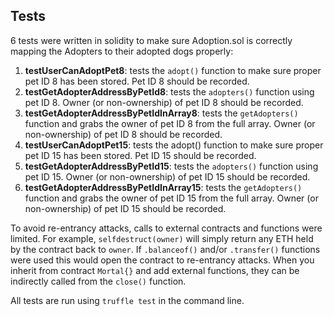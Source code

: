 ## Tests
6 tests were written in solidity to make sure Adoption.sol is correctly mapping the Adopters to their adopted dogs properly:  

  1. **testUserCanAdoptPet8**: tests the `adopt()` function to make sure proper pet ID 8 has been stored. Pet ID 8 should be recorded.
  2. **testGetAdopterAddressByPetId8**: tests the `adopters()` function using pet ID 8. Owner (or non-ownership) of pet ID 8 should be recorded.
  3. **testGetAdopterAddressByPetIdInArray8**: tests the `getAdopters()` function and grabs the owner of pet ID 8 from the full array. Owner (or non-ownership) of pet ID 8 should be recorded.
  4. **testUserCanAdoptPet15**: tests the adopt() function to make sure proper pet ID 15 has been stored. Pet ID 15 should be recorded.
  5. **testGetAdopterAddressByPetId15**: tests the `adopters()` function using pet ID 15. Owner (or non-ownership) of pet ID 15 should be recorded.
  6. **testGetAdopterAddressByPetIdInArray15**: tests the `getAdopters()` function and grabs the owner of pet ID 15 from the full array. Owner (or non-ownership) of pet ID 15 should be recorded.

To avoid re-entrancy attacks, calls to external contracts and functions were limited. For example, `selfdestruct(owner)` will simply return any ETH held by the contract back to `owner`. If `.balanceof()` and/or `.transfer()` functions were used this would open the contract to re-entrancy attacks. When you inherit from contract `Mortal{}` and add external functions, they can be indirectly called from the `close()` function.  

All tests are run using `truffle test` in the command line.  
